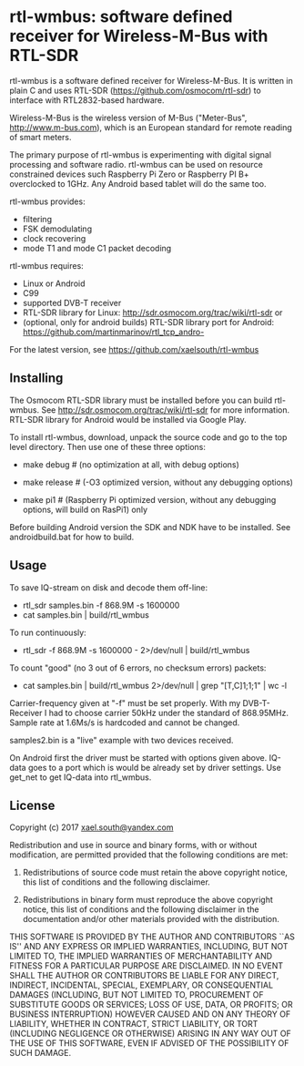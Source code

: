 # rtl-wmbus: software defined receiver for Wireless-M-Bus with RTL-SDR

rtl-wmbus is a software defined receiver for Wireless-M-Bus. It is written in plain C and uses RTL-SDR (https://github.com/osmocom/rtl-sdr) to interface with RTL2832-based hardware.

Wireless-M-Bus is the wireless version of M-Bus ("Meter-Bus", http://www.m-bus.com), which is an European standard for remote reading of smart meters.

The primary purpose of rtl-wmbus is experimenting with digital signal processing and software radio. rtl-wmbus can be used on resource constrained devices such Raspberry Pi Zero or Raspberry PI B+ overclocked to 1GHz. Any Android based tablet will do the same too.

rtl-wmbus provides:
 * filtering
 * FSK demodulating
 * clock recovering
 * mode T1 and mode C1 packet decoding

rtl-wmbus requires:
 * Linux or Android
 * C99
 * supported DVB-T receiver
 * RTL-SDR library for Linux: http://sdr.osmocom.org/trac/wiki/rtl-sdr or
 * (optional, only for android builds) RTL-SDR library port for Android: https://github.com/martinmarinov/rtl_tcp_andro-

For the latest version, see https://github.com/xaelsouth/rtl-wmbus


  Installing
  ----------

The Osmocom RTL-SDR library must be installed before you can build rtl-wmbus. See http://sdr.osmocom.org/trac/wiki/rtl-sdr for more
information. RTL-SDR library for Android would be installed via Google Play.

To install rtl-wmbus, download, unpack the source code and go to the top level directory. Then use one of these three options:

 * make debug # (no optimization at all, with debug options)

 * make release # (-O3 optimized version, without any debugging options)

 * make pi1 # (Raspberry Pi optimized version, without any debugging options, will build on RasPi1) only

Before building Android version the SDK and NDK have to be installed. See androidbuild.bat for how to build.

   Usage
   -----
 To save IQ-stream on disk and decode them off-line:

 * rtl_sdr samples.bin -f 868.9M -s 1600000
 * cat samples.bin | build/rtl_wmbus

 To run continuously:

 * rtl_sdr -f 868.9M -s 1600000 - 2>/dev/null | build/rtl_wmbus

 To count "good" (no 3 out of 6 errors, no checksum errors) packets:

 * cat samples.bin | build/rtl_wmbus 2>/dev/null | grep "[T,C]1;1;1" | wc -l

Carrier-frequency given at "-f" must be set properly. With my DVB-T-Receiver I had to choose carrier 50kHz under the standard of 868.95MHz. Sample rate at 1.6Ms/s is hardcoded and cannot be changed.

samples2.bin is a "live" example with two devices received.

On Android first the driver must be started with options given above. IQ-data goes to a port which is would be already set by driver settings. Use get_net to get IQ-data into rtl_wmbus.

  License
  -------

Copyright (c) 2017 <xael.south@yandex.com>

Redistribution and use in source and binary forms, with or without modification, are permitted provided that the following conditions
are met:

1. Redistributions of source code must retain the above copyright notice, this list of conditions and the following disclaimer.

2. Redistributions in binary form must reproduce the above copyright notice, this list of conditions and the following disclaimer in the documentation and/or other materials provided with the distribution.

THIS SOFTWARE IS PROVIDED BY THE AUTHOR AND CONTRIBUTORS ``AS IS'' AND
ANY EXPRESS OR IMPLIED WARRANTIES, INCLUDING, BUT NOT LIMITED TO, THE
IMPLIED WARRANTIES OF MERCHANTABILITY AND FITNESS FOR A PARTICULAR PURPOSE
ARE DISCLAIMED.  IN NO EVENT SHALL THE AUTHOR OR CONTRIBUTORS BE LIABLE
FOR ANY DIRECT, INDIRECT, INCIDENTAL, SPECIAL, EXEMPLARY, OR CONSEQUENTIAL
DAMAGES (INCLUDING, BUT NOT LIMITED TO, PROCUREMENT OF SUBSTITUTE GOODS
OR SERVICES; LOSS OF USE, DATA, OR PROFITS; OR BUSINESS INTERRUPTION)
HOWEVER CAUSED AND ON ANY THEORY OF LIABILITY, WHETHER IN CONTRACT, STRICT
LIABILITY, OR TORT (INCLUDING NEGLIGENCE OR OTHERWISE) ARISING IN ANY WAY
OUT OF THE USE OF THIS SOFTWARE, EVEN IF ADVISED OF THE POSSIBILITY OF
SUCH DAMAGE.
